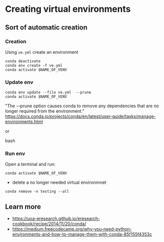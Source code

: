 # Creating virtual environments

## Sort of automatic creation 

### Creation
Using `ve.yml` create an environment
```
conda deactivate
conda env create -f ve.yml
conda activate $NAME_OF_VENV
```

### Update env
```
conda env update --file ve.yml  --prune
conda activate $NAME_OF_VENV
```
"The --prune option causes conda to remove any dependencies that are no longer required from the environment."
https://docs.conda.io/projects/conda/en/latest/user-guide/tasks/manage-environments.html

or

bash 


### Run env 
Open a terminal and run: 
```
conda activate $NAME_OF_VENV
```


* delete a no longer needed virtual environmnet
```
conda remove -n testing --all
```


## Learn more
* https://uoa-eresearch.github.io/eresearch-cookbook/recipe/2014/11/20/conda/
* https://medium.freecodecamp.org/why-you-need-python-environments-and-how-to-manage-them-with-conda-85f155f4353c


